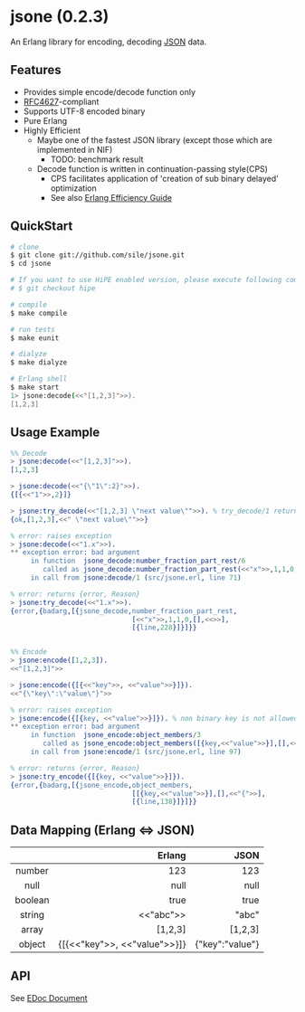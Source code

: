 jsone (0.2.3)
=============

An Erlang library for encoding, decoding [JSON](http://json.org/index.html) data.


Features
--------
- Provides simple encode/decode function only
- [RFC4627](http://www.ietf.org/rfc/rfc4627.txt)-compliant
- Supports UTF-8 encoded binary
- Pure Erlang
- Highly Efficient
  - Maybe one of the fastest JSON library (except those which are implemented in NIF)
      - TODO: benchmark result
  - Decode function is written in continuation-passing style(CPS)
      - CPS facilitates application of 'creation of sub binary delayed' optimization
      - See also [Erlang Efficiency Guide](http://www.erlang.org/doc/efficiency_guide/binaryhandling.html)


QuickStart
----------

```sh
# clone
$ git clone git://github.com/sile/jsone.git
$ cd jsone

# If you want to use HiPE enabled version, please execute following command.
# $ git checkout hipe

# compile
$ make compile

# run tests
$ make eunit

# dialyze
$ make dialyze

# Erlang shell
$ make start
1> jsone:decode(<<"[1,2,3]">>).
[1,2,3]
```


Usage Example
-------------

```erlang
%% Decode
> jsone:decode(<<"[1,2,3]">>).
[1,2,3]

> jsone:decode(<<"{\"1\":2}">>).
{[{<<"1">>,2}]}

> jsone:try_decode(<<"[1,2,3] \"next value\"">>). % try_decode/1 returns remaining (unconsumed binary)
{ok,[1,2,3],<<" \"next value\"">>}

% error: raises exception
> jsone:decode(<<"1.x">>).
** exception error: bad argument
     in function  jsone_decode:number_fraction_part_rest/6
        called as jsone_decode:number_fraction_part_rest(<<"x">>,1,1,0,[],<<>>)
     in call from jsone:decode/1 (src/jsone.erl, line 71)

% error: returns {error, Reason}
> jsone:try_decode(<<"1.x">>).
{error,{badarg,[{jsone_decode,number_fraction_part_rest,
                              [<<"x">>,1,1,0,[],<<>>],
                              [{line,228}]}]}}


%% Encode
> jsone:encode([1,2,3]).
<<"[1,2,3]">>

> jsone:encode({[{<<"key">>, <<"value">>}]}).
<<"{\"key\":\"value\"}">>

% error: raises exception
> jsone:encode({[{key, <<"value">>}]}). % non binary key is not allowed
** exception error: bad argument
     in function  jsone_encode:object_members/3
        called as jsone_encode:object_members([{key,<<"value">>}],[],<<"{">>)
     in call from jsone:encode/1 (src/jsone.erl, line 97)

% error: returns {error, Reason}
> jsone:try_encode({[{key, <<"value">>}]}).
{error,{badarg,[{jsone_encode,object_members,
                              [[{key,<<"value">>}],[],<<"{">>],
                              [{line,138}]}]}}
```


Data Mapping (Erlang <=> JSON)
-------------------------------

|         | Erlang                       | JSON            |
|:-------:|-----------------------------:|----------------:|
| number  |                          123 |             123 |
| null    |                         null |            null |
| boolean |                         true |            true |
| string  |                    <<"abc">> |           "abc" |
| array   |                      [1,2,3] |         [1,2,3] |
| object  | {[{<<"key">>, <<"value">>}]} | {"key":"value"} |


API
---
See [EDoc Document](doc/jsone.md)
